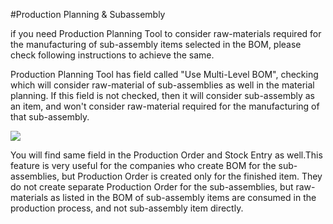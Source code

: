 #Production Planning & Subassembly

if you need Production Planning Tool to consider raw-materials required for the manufacturing of sub-assembly items selected in the BOM, please check following instructions to achieve the same.

Production Planning Tool has field called "Use Multi-Level BOM", checking which will consider raw-material of sub-assemblies as well in the material planning. If this field is not checked, then it will consider sub-assembly as an item, and won't consider raw-material required for the manufacturing of that sub-assembly.

<img src="{{docs_base_path}}/assets/img/articles/$SGrab_203.png">

You will find same field in the Production Order and Stock Entry as well.This feature is very useful for the companies who create BOM for the sub-assemblies, but Production Order is created only for the finished item. They do not create separate Production Order for the sub-assemblies, but raw-materials as listed in the BOM of sub-assembly items are consumed in the production process, and not sub-assembly item directly.